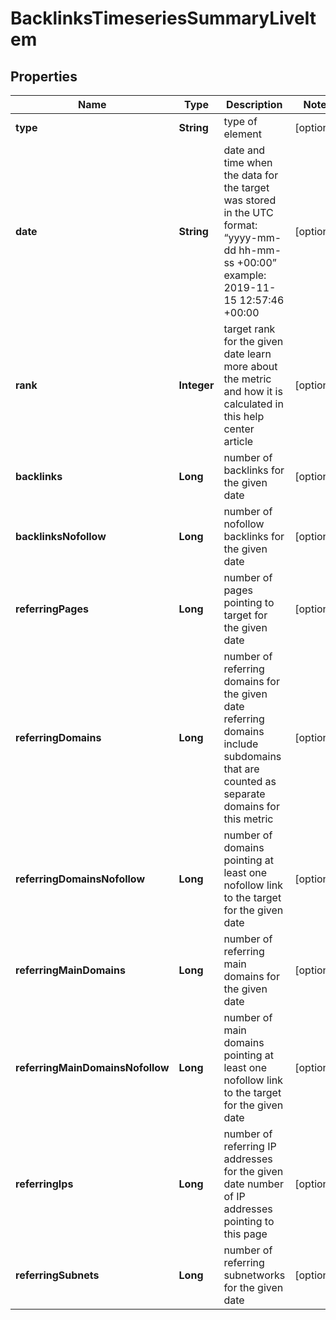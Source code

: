 

# BacklinksTimeseriesSummaryLiveItem


## Properties

| Name | Type | Description | Notes |
|------------ | ------------- | ------------- | -------------|
|**type** | **String** | type of element |  [optional] |
|**date** | **String** | date and time when the data for the target was stored in the UTC format: “yyyy-mm-dd hh-mm-ss +00:00” example: 2019-11-15 12:57:46 +00:00 |  [optional] |
|**rank** | **Integer** | target rank for the given date learn more about the metric and how it is calculated in this help center article |  [optional] |
|**backlinks** | **Long** | number of backlinks for the given date |  [optional] |
|**backlinksNofollow** | **Long** | number of nofollow backlinks for the given date |  [optional] |
|**referringPages** | **Long** | number of pages pointing to target for the given date |  [optional] |
|**referringDomains** | **Long** | number of referring domains for the given date referring domains include subdomains that are counted as separate domains for this metric |  [optional] |
|**referringDomainsNofollow** | **Long** | number of domains pointing at least one nofollow link to the target for the given date |  [optional] |
|**referringMainDomains** | **Long** | number of referring main domains for the given date |  [optional] |
|**referringMainDomainsNofollow** | **Long** | number of main domains pointing at least one nofollow link to the target for the given date |  [optional] |
|**referringIps** | **Long** | number of referring IP addresses for the given date number of IP addresses pointing to this page |  [optional] |
|**referringSubnets** | **Long** | number of referring subnetworks for the given date |  [optional] |



